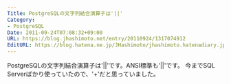 ```yaml
---
Title: PostgreSQLの文字列結合演算子は'||'
Category:
- PostgreSQL
Date: 2011-09-24T07:08:32+09:00
URL: https://blog.jhashimoto.net/entry/20110924/1317074912
EditURL: https://blog.hatena.ne.jp/JHashimoto/jhashimoto.hatenadiary.jp/atom/entry/12921228815717257264
---
```



PostgreSQLの文字列結合演算子は'||'です。ANSI標準も'||'です。
今までSQL Serverばかり使っていたので、'+'だと思っていました。
